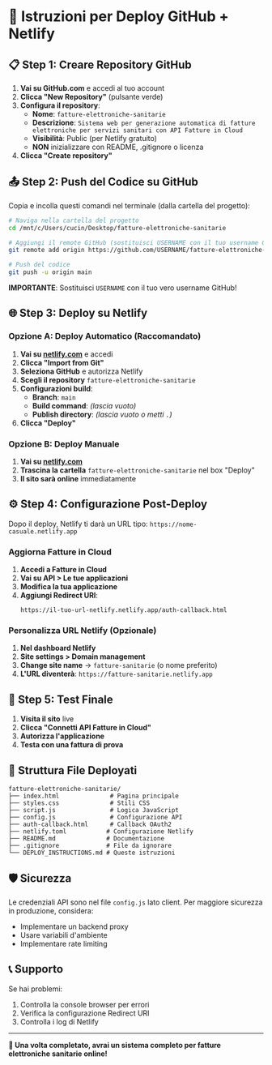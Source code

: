 # 🚀 Istruzioni per Deploy GitHub + Netlify

## 📋 Step 1: Creare Repository GitHub

1. **Vai su GitHub.com** e accedi al tuo account
2. **Clicca "New Repository"** (pulsante verde)
3. **Configura il repository**:
   - **Nome**: `fatture-elettroniche-sanitarie`
   - **Descrizione**: `Sistema web per generazione automatica di fatture elettroniche per servizi sanitari con API Fatture in Cloud`
   - **Visibilità**: Public (per Netlify gratuito)
   - **NON** inizializzare con README, .gitignore o licenza
4. **Clicca "Create repository"**

## 📤 Step 2: Push del Codice su GitHub

Copia e incolla questi comandi nel terminale (dalla cartella del progetto):

```bash
# Naviga nella cartella del progetto
cd /mnt/c/Users/cucin/Desktop/fatture-elettroniche-sanitarie

# Aggiungi il remote GitHub (sostituisci USERNAME con il tuo username GitHub)
git remote add origin https://github.com/USERNAME/fatture-elettroniche-sanitarie.git

# Push del codice
git push -u origin main
```

**IMPORTANTE**: Sostituisci `USERNAME` con il tuo vero username GitHub!

## 🌐 Step 3: Deploy su Netlify

### Opzione A: Deploy Automatico (Raccomandato)

1. **Vai su [netlify.com](https://netlify.com)** e accedi
2. **Clicca "Import from Git"**
3. **Seleziona GitHub** e autorizza Netlify
4. **Scegli il repository** `fatture-elettroniche-sanitarie`
5. **Configurazioni build**:
   - **Branch**: `main`
   - **Build command**: *(lascia vuoto)*
   - **Publish directory**: *(lascia vuoto o metti `.`)*
6. **Clicca "Deploy"**

### Opzione B: Deploy Manuale

1. **Vai su [netlify.com](https://netlify.com)**
2. **Trascina la cartella** `fatture-elettroniche-sanitarie` nel box "Deploy"
3. **Il sito sarà online** immediatamente

## ⚙️ Step 4: Configurazione Post-Deploy

Dopo il deploy, Netlify ti darà un URL tipo: `https://nome-casuale.netlify.app`

### Aggiorna Fatture in Cloud

1. **Accedi a Fatture in Cloud**
2. **Vai su API > Le tue applicazioni**
3. **Modifica la tua applicazione**
4. **Aggiungi Redirect URI**:
   ```
   https://il-tuo-url-netlify.netlify.app/auth-callback.html
   ```

### Personalizza URL Netlify (Opzionale)

1. **Nel dashboard Netlify**
2. **Site settings > Domain management**
3. **Change site name** → `fatture-sanitarie` (o nome preferito)
4. **L'URL diventerà**: `https://fatture-sanitarie.netlify.app`

## 🔧 Step 5: Test Finale

1. **Visita il sito** live
2. **Clicca "Connetti API Fatture in Cloud"**
3. **Autorizza l'applicazione**
4. **Testa con una fattura di prova**

## 📁 Struttura File Deployati

```
fatture-elettroniche-sanitarie/
├── index.html              # Pagina principale
├── styles.css              # Stili CSS
├── script.js               # Logica JavaScript
├── config.js               # Configurazione API
├── auth-callback.html      # Callback OAuth2
├── netlify.toml           # Configurazione Netlify
├── README.md              # Documentazione
├── .gitignore             # File da ignorare
└── DEPLOY_INSTRUCTIONS.md # Queste istruzioni
```

## 🛡️ Sicurezza

Le credenziali API sono nel file `config.js` lato client. Per maggiore sicurezza in produzione, considera:

- Implementare un backend proxy
- Usare variabili d'ambiente
- Implementare rate limiting

## 📞 Supporto

Se hai problemi:
1. Controlla la console browser per errori
2. Verifica la configurazione Redirect URI
3. Controlla i log di Netlify

---

**🎉 Una volta completato, avrai un sistema completo per fatture elettroniche sanitarie online!**